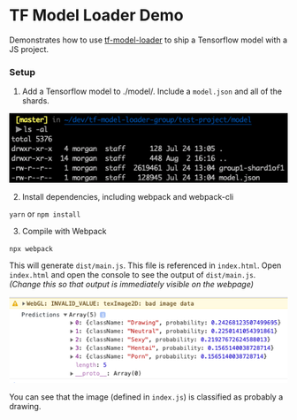 # TF Model Loader Demo

Demonstrates how to use
[tf-model-loader](https://github.com/mlaco/tf-model-loader) to ship a Tensorflow model with a JS project.

### Setup

1. Add a Tensorflow model to ./model/. Include a `model.json` and all of the shards.

![model dir](./model.png)

2. Install dependencies, including webpack and webpack-cli

`yarn` or `npm install`

3. Compile with Webpack

`npx webpack`

This will generate `dist/main.js`. This file is referenced in `index.html`. Open `index.html` and open the console to see the output of `dist/main.js`. _(Change this so that output is immediately visible on the webpage)_

![output](output.png)

You can see that the image (defined in `index.js`) is classified as probably a drawing.
